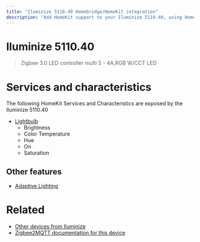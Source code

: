 ```yaml
---
title: "Iluminize 5110.40 Homebridge/HomeKit integration"
description: "Add HomeKit support to your Iluminize 5110.40, using Homebridge, Zigbee2MQTT and homebridge-z2m."
---
```

<!---
This file has been GENERATED using src/docgen/docgen.ts
DO NOT EDIT THIS FILE MANUALLY!
-->
# Iluminize 5110.40
> Zigbee 3.0 LED controller multi 5 - 4A,RGB W/CCT LED


# Services and characteristics
The following HomeKit Services and Characteristics are exposed by
the Iluminize 5110.40

* [Lightbulb](../../light.md)
  * Brightness
  * Color Temperature
  * Hue
  * On
  * Saturation

## Other features
* [Adaptive Lighting](../../light.md)

# Related
* [Other devices from Iluminize](../index.md#iluminize)
* [Zigbee2MQTT documentation for this device](https://www.zigbee2mqtt.io/devices/5110.40.html)
